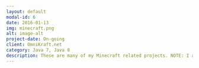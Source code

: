 ```yaml
---
layout: default
modal-id: 6
date: 2016-01-13
img: minecraft.png
alt: image-alt
project-date: On-going
client: OmniKraft.net
category: Java 7, Java 8
description: These are many of my Minecraft related projects. NOTE: I am not affiliated with Mojong AB. \r Experience Traders
---
```


